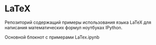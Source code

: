 # LaTeX

Репозиторий содержащий примеры использования языка LaTeX для написания математических формул ноутбуках IPython.

Основной блокнот с примерами LaTex.ipynb